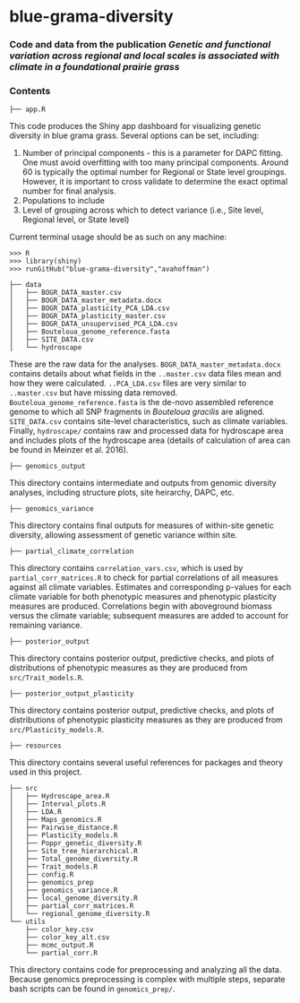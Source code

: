 # blue-grama-diversity

### Code and data from the publication *Genetic and functional variation across regional and local scales is associated with climate in a foundational prairie grass*

### Contents

```
├── app.R
```
This code produces the Shiny app dashboard for visualizing genetic diversity in blue grama grass. Several options can be set, including:
1. Number of principal components - this is a parameter for DAPC fitting. One must avoid overfitting with too many principal components. Around 60 is typically the optimal number for Regional or State level groupings. However, it is important to cross validate to determine the exact optimal number for final analysis.
2. Populations to include
3. Level of grouping across which to detect variance (i.e., Site level, Regional level, or State level)

Current terminal usage should be as such on any machine:
```
>>> R
>>> library(shiny)
>>> runGitHub("blue-grama-diversity","avahoffman")
```
```
├── data
│   ├── BOGR_DATA_master.csv
│   ├── BOGR_DATA_master_metadata.docx
│   ├── BOGR_DATA_plasticity_PCA_LDA.csv
│   ├── BOGR_DATA_plasticity_master.csv
│   ├── BOGR_DATA_unsupervised_PCA_LDA.csv
│   ├── Bouteloua_genome_reference.fasta
│   ├── SITE_DATA.csv
│   └── hydroscape
```
These are the raw data for the analyses. `BOGR_DATA_master_metadata.docx` contains details about what fields in the `..master.csv` data files mean and how they were calculated. `..PCA_LDA.csv` files are very similar to `..master.csv` but have missing data removed. `Bouteloua_genome_reference.fasta` is the de-novo assembled reference genome to which all SNP fragments in *Bouteloua gracilis* are aligned. `SITE_DATA.csv` contains site-level characteristics, such as climate variables. Finally, `hydroscape/` contains raw and processed data for hydroscape area and includes plots of the hydroscape area (details of calculation of area can be found in Meinzer et al. 2016).
```
├── genomics_output
```
This directory contains intermediate and outputs from genomic diversity analyses, including structure plots, site heirarchy, DAPC, etc.
```
├── genomics_variance
```
This directory contains final outputs for measures of within-site genetic diversity, allowing assessment of genetic variance within site.
```
├── partial_climate_correlation
```
This directory contains `correlation_vars.csv`, which is used by `partial_corr_matrices.R` to check for partial correlations of all measures against all climate variables. Estimates and corresponding p-values for each climate variable for both phenotypic measures and phenotypic plasticity measures are produced. Correlations begin with aboveground biomass versus the climate variable; subsequent measures are added to account for remaining variance.
```
├── posterior_output
```
This directory contains posterior output, predictive checks, and plots of distributions of phenotypic measures as they are produced from `src/Trait_models.R`. 
```
├── posterior_output_plasticity
```
This directory contains posterior output, predictive checks, and plots of distributions of phenotypic plasticity measures as they are produced from `src/Plasticity_models.R`. 
```
├── resources
```
This directory contains several useful references for packages and theory used in this project.
```
├── src
│   ├── Hydroscape_area.R
│   ├── Interval_plots.R
│   ├── LDA.R
│   ├── Maps_genomics.R
│   ├── Pairwise_distance.R
│   ├── Plasticity_models.R
│   ├── Poppr_genetic_diversity.R
│   ├── Site_tree_hierarchical.R
│   ├── Total_genome_diversity.R
│   ├── Trait_models.R
│   ├── config.R
│   ├── genomics_prep
│   ├── genomics_variance.R
│   ├── local_genome_diversity.R
│   ├── partial_corr_matrices.R
│   └── regional_genome_diversity.R
└── utils
    ├── color_key.csv
    ├── color_key_alt.csv
    ├── mcmc_output.R
    └── partial_corr.R
```
This directory contains code for preprocessing and analyzing all the data. Because genomics preprocessing is complex with multiple steps, separate bash scripts can be found in `genomics_prep/`.